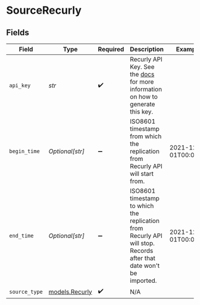 # SourceRecurly


## Fields

| Field                                                                                                                                                | Type                                                                                                                                                 | Required                                                                                                                                             | Description                                                                                                                                          | Example                                                                                                                                              |
| ---------------------------------------------------------------------------------------------------------------------------------------------------- | ---------------------------------------------------------------------------------------------------------------------------------------------------- | ---------------------------------------------------------------------------------------------------------------------------------------------------- | ---------------------------------------------------------------------------------------------------------------------------------------------------- | ---------------------------------------------------------------------------------------------------------------------------------------------------- |
| `api_key`                                                                                                                                            | *str*                                                                                                                                                | :heavy_check_mark:                                                                                                                                   | Recurly API Key. See the  <a href="https://docs.airbyte.com/integrations/sources/recurly">docs</a> for more information on how to generate this key. |                                                                                                                                                      |
| `begin_time`                                                                                                                                         | *Optional[str]*                                                                                                                                      | :heavy_minus_sign:                                                                                                                                   | ISO8601 timestamp from which the replication from Recurly API will start from.                                                                       | 2021-12-01T00:00:00                                                                                                                                  |
| `end_time`                                                                                                                                           | *Optional[str]*                                                                                                                                      | :heavy_minus_sign:                                                                                                                                   | ISO8601 timestamp to which the replication from Recurly API will stop. Records after that date won't be imported.                                    | 2021-12-01T00:00:00                                                                                                                                  |
| `source_type`                                                                                                                                        | [models.Recurly](../models/recurly.md)                                                                                                               | :heavy_check_mark:                                                                                                                                   | N/A                                                                                                                                                  |                                                                                                                                                      |